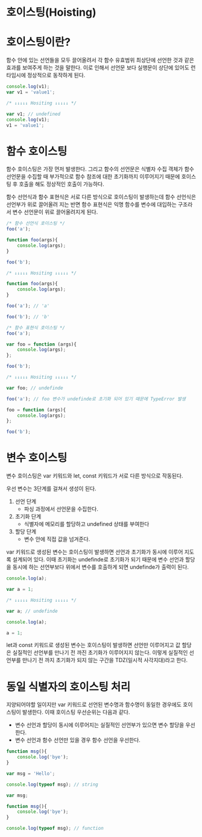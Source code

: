 # 호이스팅(Hoisting)

# 호이스팅이란?

함수 안에 있는 선언들을 모두 끌어올려서 각 함수 유효범위 최상단에 선언한 것과 같은 효과를 보여주게 하는 것을 말한다. 이로 인해서 선언문 보다 실행문이 상단에 있어도 런타임시에 정상적으로 동작하게 된다.

```jsx
console.log(v1);
var v1 = 'value1';

/* ↓↓↓↓↓ Hositing ↓↓↓↓↓ */

var v1; // undefined
console.log(v1);
v1 = 'value1';
```

# 함수 호이스팅

함수 호이스팅은 가장 먼저 발생한다. 그리고 함수의 선언문은 식별자 수집 객체가 함수 선언문을 수집할 때 부가적으로 함수 참조에 대한 초기화까지 이루어지기 때문에 호이스팅 후 호출을 해도 정상적인 호출이 가능하다.

함수 선언식과 함수 표현식은 서로 다른 방식으로 호이스팅이 발생하는데 함수 선언식은 선언부가 위로 끌어올려 지는 반면 함수 표현식은 익명 함수를 변수에 대입하는 구조라서 변수 선언문이 위로 끌어올려지게 된다.

```jsx
/* 함수 선언식 호이스팅 */
foo('a');

function foo(args){
    console.log(args);
}

foo('b');

/* ↓↓↓↓↓ Hositing ↓↓↓↓↓ */

function foo(args){
    console.log(args);
}

foo('a'); // 'a'

foo('b'); // 'b'
```

```jsx
/* 함수 표현식 호이스팅 */
foo('a');

var foo = function (args){
    console.log(args);
};

foo('b');

/* ↓↓↓↓↓ Hositing ↓↓↓↓↓ */

var foo; // undefinde

foo('a'); // foo 변수가 undefinde로 초기화 되어 있기 때문에 TypeError 발생

foo = function (args){
    console.log(args);
};

foo('b');

```

# 변수 호이스팅

변수 호이스팅은 var 키워드와 let, const 키워드가 서로 다른 방식으로 작동된다.

우선 변수는 3단계를 걸쳐서 생성이 된다.

1. 선언 단계
    - 파싱 과정에서 선언문을 수집한다.
2. 초기화 단계
    - 식별자에 메모리를 할당하고 undefined 상태를 부여한다
3. 할당 단계
    - 변수 안에 직접 값을 넘겨준다.
    

var 키워드로 생성된 변수는 호이스팅이 발생하면 선언과 초기화가 동시에 이루어 지도록 설계되어 있다. 이때 초기화는 undefinde로 초기화가 되기 때문에 변수 선언과 할당을 동시에 하는 선언부보다 위에서 변수를 호출하게 되면 undefinde가 출력이 된다.

```jsx
console.log(a);

var a = 1;

/* ↓↓↓↓↓ Hositing ↓↓↓↓↓ */

var a; // undefinde

console.log(a);

a = 1;
```

let과 const 키워드로 생성된 변수는 호이스팅이 발생하면 선언만 이루어지고 값 할당은 실질적인 선언부를 만나기 전 까진 초기화가 이루어지지 않는다. 이렇게 실질적인 선언부를 만나기 전 까지 초기화가 되지 않는 구간을 TDZ(일시적 사각지대)라고 한다.

# 동일 식별자의 호이스팅 처리

지양되어야할 일이지만 var 키워드로 선언된 변수명과 함수명이 동일한 경우에도 호이스팅이 발생한다. 이때 호이스팅 우선순위는 다음과 같다.

- 변수 선언과 할당이 동시에 이루어지는 실질적인 선언부가 있으면 변수 할당을 우선한다.
- 변수 선언과 함수 선언만 있을 경우 함수 선언을 우선한다.

```jsx
function msg(){
    console.log('bye');
}

var msg = 'Hello';

console.log(typeof msg); // string
```

```jsx
var msg;

function msg(){
    console.log('bye');
}

console.log(typeof msg); // function
```